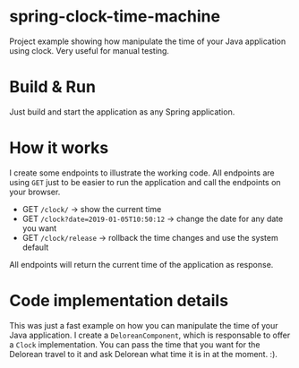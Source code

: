 # spring-clock-time-machine

Project example showing how manipulate the time of your Java application using clock. Very useful for manual testing.

# Build & Run

Just build and start the application as any Spring application.

# How it works

I create some endpoints to illustrate the working code. All endpoints are using `GET` just to be easier to run the application and call the endpoints on your browser.

 - GET `/clock/` -> show the current time
 - GET `/clock?date=2019-01-05T10:50:12` -> change the date for any date you want
 - GET `/clock/release` -> rollback the time changes and use the system default
 
 All endpoints will return the current time of the application as response.

 # Code implementation details

 This was just a fast example on how you can manipulate the time of your Java application. I create a `DeloreanComponent`, which is responsable to offer a `Clock` implementation. You can pass the time that you want for the Delorean travel to it and ask Delorean what time it is in at the moment. :).
